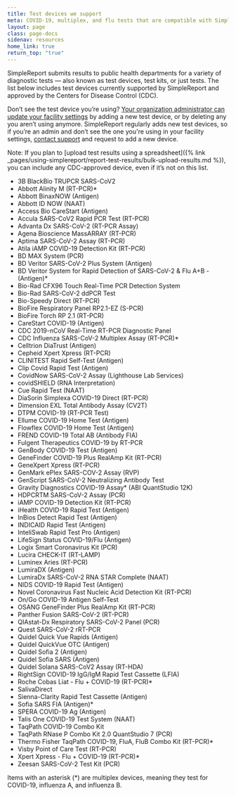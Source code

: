 ```yaml
---
title: Test devices we support
meta: COVID-19, multiplex, and flu tests that are compatible with SimpleReport
layout: page
class: page-docs
sidenav: resources
home_link: true
return_top: "true"
---
```


SimpleReport submits results to public health departments for a variety of diagnostic tests — also known as test devices, test kits, or just tests. The list below includes test devices currently supported by SimpleReport and approved by the Centers for Disease Control (CDC).

Don’t see the test device you’re using? [Your organization administrator can update your facility settings](https://www.simplereport.gov/using-simplereport/manage-facility-info/update-facility-settings) by adding a new test device, or by deleting any you aren’t using anymore. SimpleReport regularly adds new test devices, so if you’re an admin and don’t see the one you're using in your facility settings, [contact support](https://www.simplereport.gov/contact-us) and request to add a new device.

Note: If you plan to [upload test results using a spreadsheet]({% link _pages/using-simplereport/report-test-results/bulk-upload-results.md %}), you can include any CDC-approved device, even if it’s not on this list.

- 3B BlackBio TRUPCR SARS-CoV2
- Abbott Alinity M (RT-PCR)\*
- Abbott BinaxNOW (Antigen)
- Abbott ID NOW (NAAT)
- Access Bio CareStart (Antigen)
- Accula SARS-CoV2 Rapid PCR Test (RT-PCR)
- Advanta Dx SARS-CoV-2 (RT-PCR Assay)
- Agena Bioscience MassARRAY (RT-PCR)
- Aptima SARS-CoV-2 Assay (RT-PCR)
- Atila iAMP COVID-19 Detection Kit (RT-PCR)
- BD MAX System (PCR)
- BD Veritor SARS-CoV-2 Plus System (Antigen)
- BD Veritor System for Rapid Detection of SARS-CoV-2 & Flu A+B - (Antigen)\*
- Bio-Rad CFX96 Touch Real-Time PCR Detection System
- Bio-Rad SARS-CoV-2 ddPCR Test
- Bio-Speedy Direct (RT-PCR)
- BioFire Respiratory Panel RP2.1-EZ (S-PCR)
- BioFire Torch RP 2.1 (RT-PCR)
- CareStart COVID-19 (Antigen)
- CDC 2019-nCoV Real-Time RT-PCR Diagnostic Panel
- CDC Influenza SARS-CoV-2 Multiplex Assay (RT-PCR)\*
- Celltrion DiaTrust (Antigen)
- Cepheid Xpert Xpress (RT-PCR)
- CLINITEST Rapid Self-Test (Antigen)
- Clip Covid Rapid Test (Antigen)
- CovidNow SARS-CoV-2 Assay (Lighthouse Lab Services)
- covidSHIELD (RNA Interpretation)
- Cue Rapid Test (NAAT)
- DiaSorin Simplexa COVID-19 Direct (RT-PCR)
- Dimension EXL Total Antibody Assay (CV2T)
- DTPM COVID-19 (RT-PCR Test)
- Ellume COVID-19 Home Test (Antigen)
- Flowflex COVID-19 Home Test (Antigen)
- FREND COVID-19 Total AB (Antibody FIA)
- Fulgent Therapeutics COVID-19 by RT-PCR
- GenBody COVID-19 Test (Antigen)
- GeneFinder COVID-19 Plus RealAmp Kit (RT-PCR)
- GeneXpert Xpress (RT-PCR)
- GenMark ePlex SARS-COV-2 Assay (RVP)
- GenScript SARS-CoV-2 Neutralizing Antibody Test
- Gravity Diagnostics COVID-19 Assay* (ABI QuantStudio 12K)
- HDPCRTM SARS-CoV-2 Assay (PCR)
- iAMP COVID-19 Detection Kit (RT-PCR)
- iHealth COVID-19 Rapid Test (Antigen)
- InBios Detect Rapid Test (Antigen)
- INDICAID Rapid Test (Antigen)
- InteliSwab Rapid Test Pro (Antigen)
- LifeSign Status COVID-19/Flu (Antigen)
- Logix Smart Coronavirus Kit (PCR)
- Lucira CHECK-IT (RT-LAMP)
- Luminex Aries (RT-PCR)
- LumiraDX (Antigen)
- LumiraDx SARS-CoV-2 RNA STAR Complete (NAAT)
- NIDS COVID-19 Rapid Test (Antigen)
- Novel Coronavirus Fast Nucleic Acid Detection Kit (RT-PCR)
- On/Go COVID-19 Antigen Self-Test
- OSANG GeneFinder Plus RealAmp Kit (RT-PCR)
- Panther Fusion SARS-CoV-2 (RT-PCR)
- QIAstat-Dx Respiratory SARS-CoV-2 Panel (PCR)
- Quest SARS-CoV-2 rRT-PCR
- Quidel Quick Vue Rapids (Antigen)
- Quidel QuickVue OTC (Antigen)
- Quidel Sofia 2 (Antigen)
- Quidel Sofia SARS (Antigen)
- Quidel Solana SARS-CoV2 Assay (RT-HDA)
- RightSign COVID-19 IgG/IgM Rapid Test Cassette (LFIA)
- Roche Cobas Liat - Flu + COVID-19 (RT-PCR)\*
- SalivaDirect
- Sienna-Clarity Rapid Test Cassette (Antigen)
- Sofia SARS FIA (Antigen)\*
- SPERA COVID-19 Ag (Antigen)
- Talis One COVID-19 Test System (NAAT)
- TaqPath COVID-19 Combo Kit
- TaqPath RNase P Combo Kit 2.0 QuantStudio 7 (PCR)
- Thermo Fisher TaqPath COVID-19, FluA, FluB Combo Kit (RT-PCR)\*
- Visby Point of Care Test (RT-PCR)
- Xpert Xpress - Flu + COVID-19 (RT-PCR)\*
- Zeesan SARS-CoV-2 Test Kit (PCR)


Items with an asterisk (\*) are multiplex devices, meaning they test for COVID-19, influenza A, and influenza B.
